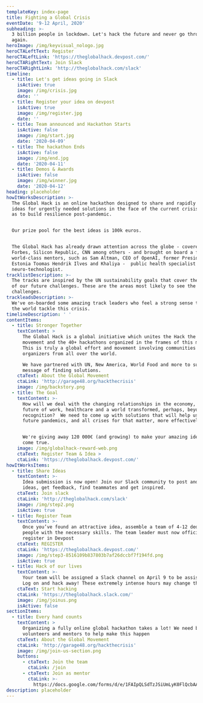```yaml
---
templateKey: index-page
title: Fighting a Global Crisis
eventDate: '9-12 April, 2020'
subheading: >-
  3 billion people in lockdown. Let's hack the future and never go through this
  again.
heroImage: /img/keyvisual_nologo.jpg
heroCTALeftText: Register
heroCTALeftLink: 'https://theglobalhack.devpost.com/'
heroCTARightText: Join Slack
heroCTARightLink: 'http://theglobalhack.com/slack'
timeline:
  - title: Let's get ideas going in Slack
    isActive: true
    image: /img/crisis.jpg
    date: ''
  - title: Register your idea on devpost
    isActive: true
    image: /img/register.jpg
    date: ''
  - title: Team announced and Hackathon Starts
    isActive: false
    image: /img/start.jpg
    date: '2020-04-09'
  - title: The hackathon Ends
    isActive: false
    image: /img/end.jpg
    date: '2020-04-11'
  - title: Demos & Awards
    isActive: false
    image: /img/winner.jpg
    date: '2020-04-12'
heading: placeholder
howItWorksDescription: >-
  The Global Hack is an online hackathon designed to share and rapidly develop
  ideas for urgently needed solutions in the face of the current crisis, as well
  as to build resilience post-pandemic.


  Our prize pool for the best ideas is 100k euros. 


  The Global Hack has already drawn attention across the globe - covered by
  Forbes, Silicon Republic, CNN among others - and brought on board a fleet of
  world-class mentors, such as Sam Altman, CEO of OpenAI, former President of
  Estonia Toomas Hendrik Ilves and Khaliya -  public health specialist and a
  neuro-technologist.
tracklistDescription: >-
  The tracks are inspired by the UN sustainability goals that cover the majority
  of our future challenges. These are the areas most likely to see the biggest
  challenges.
trackleadsDescription: >-
  We've on-boarded some amazing track leaders who feel a strong sense to help
  the world tackle this crisis.
timelineDescription: ' '
contentItems:
  - title: Stronger Together
    textContent: >
      The Global Hack is a global initiative which unites the Hack the Crisis
      movement and the 40+ hackathons organized in the frames of this movement.
      This is truly a global effort and movement involving communities and
      organizers from all over the world.

      We have partnered with UN, New America, World Food and more to support the
      message of finding solutions. 
    ctaText: About the Global Movement
    ctaLink: 'http://garage48.org/hackthecrisis'
    image: /img/backstory.png
  - title: The Goal
    textContent: >-
      How will we deal with the changing relationships in the economy, the
      future of work, healthcare and a world transformed, perhaps, beyond
      recognition?  We need to come up with solutions that will help us fight
      future pandemics, and all crises for that matter, more effectively. 


      We're giving away 120 000€ (and growing) to make your amazing ideas to
      come true.
    image: /img/globalhack-reward-web.png
    ctaText: Register Team & Idea >
    ctaLink: 'https://theglobalhack.devpost.com/'
howItWorksItems:
  - title: Share Ideas
    textContent: >-
      Idea submission is now open! Join our Slack community to post and discuss
      ideas, get feedback, find teammates and get inspired.
    ctaText: Join slack
    ctaLink: 'http://theglobalhack.com/slack'
    image: /img/step2.png
    isActive: true
  - title: Register Team
    textContent: >-
      Once you’ve found an attractive idea, assemble a team of 4-12 dedicated
      people with the necessary skills. The team leader must now officially
      register in Devpost
    ctaText: REGISTER
    ctaLink: 'https://theglobalhack.devpost.com/'
    image: /img/step3-8516109b837803b7af26dccbf7f194fd.png
    isActive: true
  - title: Hack of our lives
    textContent: >-
      Your team will be assigned a Slack channel on April 9 to be assisted via.
      Log on and hack away! These extremely intense hours may change the world!
    ctaText: Start hacking
    ctaLink: 'https://theglobalhack.slack.com/'
    image: /img/joinus.png
    isActive: false
sectionItems:
  - title: Every hand counts
    textContent: >
      Organizing a fully online global hackathon takes a lot! We need both
      volunteers and mentors to help make this happen
    ctaText: About the Global Movement
    ctaLink: 'http://garage48.org/hackthecrisis'
    image: /img/join-us-section.png
    buttons:
      - ctaText: Join the team
        ctaLink: /join
      - ctaText: Join as mentor
        ctaLink: >-
          https://docs.google.com/forms/d/e/1FAIpQLSdTzJSiUmLyK0FlQcbAAaXKdtdKuWsPhA-RgLJRw3LG6vhi4g/viewform
description: placeholder
---
```

